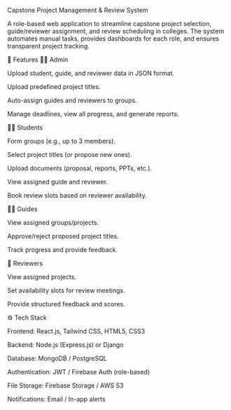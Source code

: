 Capstone Project Management & Review System

A role-based web application to streamline capstone project selection, guide/reviewer assignment, and review scheduling in colleges. The system automates manual tasks, provides dashboards for each role, and ensures transparent project tracking.

🚀 Features
👨‍💼 Admin

Upload student, guide, and reviewer data in JSON format.

Upload predefined project titles.

Auto-assign guides and reviewers to groups.

Manage deadlines, view all progress, and generate reports.

👩‍🎓 Students

Form groups (e.g., up to 3 members).

Select project titles (or propose new ones).

Upload documents (proposal, reports, PPTs, etc.).

View assigned guide and reviewer.

Book review slots based on reviewer availability.

👨‍🏫 Guides

View assigned groups/projects.

Approve/reject proposed project titles.

Track progress and provide feedback.

📝 Reviewers

View assigned projects.

Set availability slots for review meetings.

Provide structured feedback and scores.

⚙️ Tech Stack

Frontend: React.js, Tailwind CSS, HTML5, CSS3

Backend: Node.js (Express.js) or Django

Database: MongoDB / PostgreSQL

Authentication: JWT / Firebase Auth (role-based)

File Storage: Firebase Storage / AWS S3

Notifications: Email / In-app alerts
